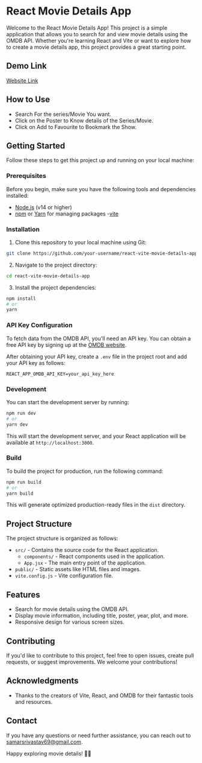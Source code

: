 # React  Movie Details App

Welcome to the React Movie Details App! This project is a simple application that allows you to search for and view movie details using the OMDB API. Whether you're learning React and Vite or want to explore how to create a movie details app, this project provides a great starting point.

## Demo Link
[Website Link](https://getflix-movie-list.netlify.app)

## How to Use
- Search For the series/Movie You want.
- Click on the Poster to Know details of the Series/Movie.
- Click on Add to Favourite to Bookmark the Show.

## Getting Started

Follow these steps to get this project up and running on your local machine:

### Prerequisites

Before you begin, make sure you have the following tools and dependencies installed:

- [Node.js](https://nodejs.org/) (v14 or higher)
- [npm](https://www.npmjs.com/) or [Yarn](https://yarnpkg.com/) for managing packages
-[vite](https://vitejs.dev/guide/)

### Installation

1. Clone this repository to your local machine using Git:

```bash
git clone https://github.com/your-username/react-vite-movie-details-app.git
```

2. Navigate to the project directory:

```bash
cd react-vite-movie-details-app
```

3. Install the project dependencies:

```bash
npm install
# or
yarn
```

### API Key Configuration

To fetch data from the OMDB API, you'll need an API key. You can obtain a free API key by signing up at the [OMDB website](https://www.omdbapi.com/apikey.aspx).

After obtaining your API key, create a `.env` file in the project root and add your API key as follows:

```env
REACT_APP_OMDB_API_KEY=your_api_key_here
```

### Development

You can start the development server by running:

```bash
npm run dev
# or
yarn dev
```

This will start the development server, and your React application will be available at `http://localhost:3000`.

### Build

To build the project for production, run the following command:

```bash
npm run build
# or
yarn build
```

This will generate optimized production-ready files in the `dist` directory.

## Project Structure

The project structure is organized as follows:

- `src/` - Contains the source code for the React application.
  - `components/` - React components used in the application.
  - `App.jsx` - The main entry point of the application.
- `public/` - Static assets like HTML files and images.
- `vite.config.js` - Vite configuration file.

## Features

- Search for movie details using the OMDB API.
- Display movie information, including title, poster, year, plot, and more.
- Responsive design for various screen sizes.

## Contributing

If you'd like to contribute to this project, feel free to open issues, create pull requests, or suggest improvements. We welcome your contributions!


## Acknowledgments

- Thanks to the creators of Vite, React, and OMDB for their fantastic tools and resources.

## Contact

If you have any questions or need further assistance, you can reach out to [samarsrivastav69@gmail.com](mailto:samarsrivastav69@gmail.com).

Happy exploring movie details! 🎥🍿
